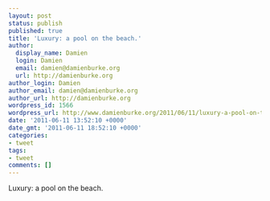 ```yaml
---
layout: post
status: publish
published: true
title: 'Luxury: a pool on the beach.'
author:
  display_name: Damien
  login: Damien
  email: damien@damienburke.org
  url: http://damienburke.org
author_login: Damien
author_email: damien@damienburke.org
author_url: http://damienburke.org
wordpress_id: 1566
wordpress_url: http://www.damienburke.org/2011/06/11/luxury-a-pool-on-the-beach/
date: '2011-06-11 13:52:10 +0000'
date_gmt: '2011-06-11 18:52:10 +0000'
categories:
- tweet
tags:
- tweet
comments: []
---
```

<p>Luxury: a pool on the beach.</p>
